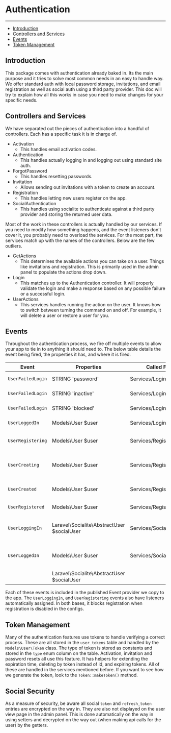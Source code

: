 # Authentication

---

- [Introduction](#introduction)
- [Controllers and Services](#controllers-services)
- [Events](#events)
- [Token Management](#token-management)

<a name="introduction"></a>
## Introduction

This package comes with authentication already baked in.  Its the main purpose and it tries to solve most common needs 
in an easy to handle way.  We offer standard auth with local password storage, invitations, and email registration as well 
as social auth using a third party provider.  This doc will try to explain how all this works in case you need to make 
changes for your specific needs.

<a name="controllers-services"></a>
## Controllers and Services

We have separated out the pieces of authentication into a handful of controllers.  Each has a specific task it is in charge 
of.

- Activation
    - This handles email activation codes.
- Authentication
    - This handles actually logging in and logging out using standard site auth.
- ForgotPassword
    - This handles resetting passwords.
- Invitation
    - Allows sending out invitations with a token to create an account.
- Registration
    - This handles letting new users register on the app.
- SocialAuthentication
    - This handles using socialite to authenticate against a third party provider and storing the returned user data.

Most of the work in these controllers is actually handled by our services.  If you need to modify how something happens, 
and the event listeners don't cover it, you probably need to overload the services.  For the most part, the services match 
up with the names of the controllers.  Below are the few outliers.

- GetActions
    - This determines the available actions you can take on a user.  Things like invitations and registration.  This is 
    primarily used in the admin panel to populate the actions drop down.
- Login
    - This matches up to the Authentication controller.  It will properly validate the login and make a response based on 
    any possible failure or a successful login.
- UserActions
    - This services handles running the action on the user.  It knows how to switch between turning the command on and off.
      For example, it will delete a user or restore a user for you.


<a name="events"></a>
## Events

Throughout the authentication process, we fire off multiple events to allow your app to tie in to anything it should need 
to.  The below table details the event being fired, the properties it has, and where it is fired.

Event             | Properties                                 | Called From               | Notes
----------------- | ------------------------------------------ | ------------------------  | ------
`UserFailedLogin` | STRING 'password'                          | Services/Login.php        | Invalid credentials.
`UserFailedLogin` | STRING 'inactive'                          | Services/Login.php        | User is inactive.
`UserFailedLogin` | STRING 'blocked'                           | Services/Login.php        | User is blocked.
`UserLoggedIn`    | Models\User $user                          | Services/Login.php        | Successful login.
`UserRegistering` | Models\User $user                          | Services/Registration.php | Registration is about to happen.
`UserCreating`    | Models\User $user                          | Services/Registration.php | The user is about to be added to the database.
`UserCreated`     | Models\User $user                          | Services/Registration.php | The user is now in the database.
`UserRegistered`  | Models\User $user                          | Services/Registration.php | Registration is complete.
`UserLoggingIn`   | Laravel\Socialite\AbstractUser $socialUser | Services/SocialLogin.php  | A social authentication is about to be attempted.
`UserLoggedIn`    | Models\User $user                          | Services/SocialLogin.php  | A social authentication was successful.
&nbsp;            | Laravel\Socialite\AbstractUser $socialUser | &nbsp;                    | &nbsp;

Each of these events is included in the published Event provider we copy to the app.  The `UserLoggingIn`, and 
`UserRegistering` events also have listeners automatically assigned.  In both bases, it blocks registration when 
registration is disabled in the configs.

<a name="token-management"></a>
## Token Management

Many of the authentication features use tokens to handle verifying a correct process.  These are all stored in the 
`user_tokens` table and handled by the `Models\User\Token` class.  The type of token is stored as constants and stored in 
the `type` enum column on the table.  Activation, invitation and password resets all use this feature.  It has helpers for 
extending the expiration time, deleting by token instead of id, and expiring tokens.  All of these are handled in the services 
mentioned before.  If you want to see how we generate the token, look to the `Token::makeToken()` method.

<a name="social-security"></a>
## Social Security

As a measure of security, be aware all social `token` and `refresh_token` entries are encrypted on the way in.  They are 
also not displayed on the user view page in the admin panel.  This is done automatically on the way in using setters and 
decrypted on the way out (when making api calls for the user) by the getters.
